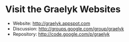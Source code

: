 # Visit the Graelyk Websites #

  * Website: http://graelyk.appspot.com
  * Discussion: http://groups.google.com/group/graelyk
  * Repository: http://code.google.com/p/graelyk